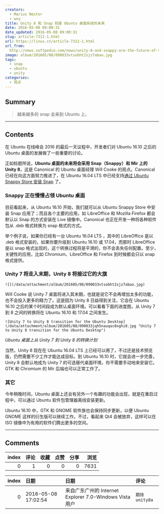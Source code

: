 ```yaml
---
creators:
  - Marius Nestor
  - wxy
title: Unity 8 和 Snap 将是 Ubuntu 桌面系统的未来
date: 2016-05-08 09:00:31
date_updated: 2016-05-08 09:00:31
slug: article-7312-1.html
url: https://linux.cn/article-7312-1.html
url_from: 
  http://news.softpedia.com/news/unity-8-and-snappy-are-the-future-of-the-ubuntu-desktop-after-ubuntu-16-10-503735.shtml
image: album/201605/08/090033vtsobht2sjz7abao.jpg
tags:
  - snap
  - ubuntu
  - unity
categories:
  - 观点
---
```


## Summary

> 越来越多的 snap 会来到 Ubuntu 上。

***

<!-- more -->

## Contents

在 Ubuntu 在线峰会 2016 的最后一天议程中，开发者们对 Ubuntu 16.10 之后的 Ubuntu 桌面的发展做了一些重要的讨论。

正如标题所说，**Ubuntu 桌面的未来将会采用 Snap（Snappy）和 Mir 上的 Unity 8**，这是 Canonical 的 Ubuntu 桌面经理 Will Cooke 的观点。Canonical 已经在向这方面努力推进了，在 Ubuntu 16.04 LTS 中已经支持[通过 Ubuntu Snappy Store 安装 Snap](https://linux.cn/article-7220-1.html) 了。

### Snappy 正在慢慢占领 Ubuntu 桌面

目前看起来，从 Ubuntu 16.10 开始，我们就可以从 Ubuntu Snappy Store 中安装 Snap 应用了；而且各个主要的应用，如 LibreOffice 和 Mozilla Firefox 都会默认以 Snap 的方式安装在 Live 镜像中。Canonical 也正在开发一种将各种软件包从 .deb 格式转换为 snap 格式的方式。

举个例子说，如果你已经有一台 Ubuntu 16.04 LTS ，其中的 LibreOffice 是以 .deb 格式安装的，如果你要升级到 Ubuntu 16.10 或 17.04，而那时 LibreOffice 是以 snap 格式出现的，这个转换过程将是平滑的，你不会丢失任何配置。至少，关键性的应用，比如 Chromium、LibreOffice 和 Firefox 到时候都会只以 snap 格式提供。

### Unity 7 将走入末期，Unity 8 将接过它的大旗

`![](/data/attachment/album/201605/08/090033vtsobht2sjz7abao.jpg)`

Will Cooke 说 Unity 7 桌面将进入其末期，也就是说它不会再增加太多的功能，也不会投入更多的精力了。这是因为 Unity 8 日益得到关注，它会在 Ubuntu 16.10 之后的某个时间段成为默认桌面环境。可以看看下面的进度图，从 Unity 7 到 8 之间的转换将在 Ubuntu 16.10 和 17.04 之间发生。

`![Unity 7 to Unity 8 transition for the Ubuntu Desktop](/data/attachment/album/201605/08/090033jqh5nauqac8xghi8.jpg "Unity 7 to Unity 8 transition for the Ubuntu Desktop")`

 *Ubuntu 桌面上从 Unity 7 到 Unity 8 的转换计划*

当然，Unity 8 现在在 Ubuntu 16.04 LTS 上已经可以用了，不过还是技术预览版，仍然需要不少工作才能达成目标。到 Ubuntu 16.10 时，它就会进一步完善，Unity 8 会默认地成为 Unity 7 的可选替代桌面环境，你不需要手动地来安装它。GTK 和 Chromium 的 Mir 后端也可以正常工作了。

### 其它

今年稍晚时间，Ubuntu 桌面上还会有另外一个有趣的功能会出现，就是在重启过程中，可以通过 Ubuntu 软件包管理器离线安装更新。

Ubuntu 16.10 中，GTK 和 GNOME 软件族也会保持同步更新，以便 Ubuntu GNOME 这样的衍生版可以继续工作。不过，看起来 Qt4 会被放弃，这样可以在 ISO 镜像中为有用的软件们腾出更多的空间。

***

## Comments


|   index |   评论 |   收藏 |   点赞 |   分享 |   浏览 |
|--------:|-------:|-------:|-------:|-------:|-------:|
|       0 |      1 |      0 |      0 |      0 |   7631 |

|   index | 日期                | 日期                                                    | 评论          |
|--------:|:--------------------|:--------------------------------------------------------|:--------------|
|       0 | 2016-05-08 17:02:54 | 来自广东广州的 Internet Explorer 7.0-Windows Vista 用户 | `期待unity8a` |
